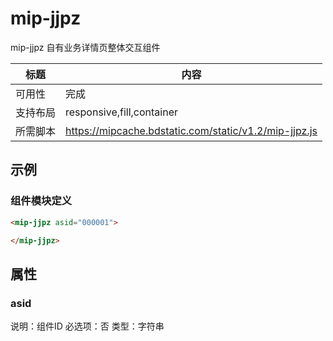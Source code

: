 # mip-jjpz

mip-jjpz  自有业务详情页整体交互组件

标题|内容
----|----
可用性|完成
支持布局|responsive,fill,container
所需脚本|https://mipcache.bdstatic.com/static/v1.2/mip-jjpz.js

## 示例

### 组件模块定义

```html
<mip-jjpz asid="000001">

</mip-jjpz>
```

## 属性

### asid
说明：组件ID
必选项：否
类型：字符串